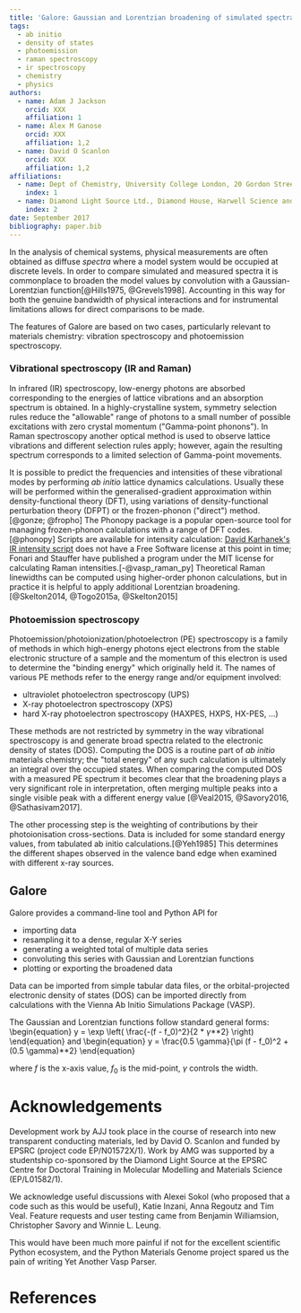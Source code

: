 ```yaml
---
title: 'Galore: Gaussian and Lorentzian broadening of simulated spectra'
tags:
  - ab initio
  - density of states
  - photoemission
  - raman spectroscopy
  - ir spectroscopy
  - chemistry
  - physics
authors:
  - name: Adam J Jackson
    orcid: XXX
    affiliation: 1
  - name: Alex M Ganose
    orcid: XXX
    affiliation: 1,2
  - name: David O Scanlon
    orcid: XXX
    affiliation: 1,2
affiliations:
  - name: Dept of Chemistry, University College London, 20 Gordon Street, London WC1H 0AJ, UK
    index: 1
  - name: Diamond Light Source Ltd., Diamond House, Harwell Science and Innovation Campus, Didcot, Oxfordshire OX11 0DE, UK
    index: 2
date: September 2017
bibliography: paper.bib
---
```


In the analysis of chemical systems, physical measurements are often
obtained as diffuse _spectra_ where a model system would be occupied
at discrete levels. In order to compare simulated and measured spectra
it is commonplace to broaden the model values by convolution with a
Gaussian-Lorentzian function[@Hills1975, @Grevels1998]. Accounting in
this way for both the genuine bandwidth of physical interactions and
for instrumental limitations allows for direct comparisons to be made.

The features of Galore are based on two cases, particularly relevant
to materials chemistry: vibration spectroscopy and photoemission
spectroscopy.

### Vibrational spectroscopy (IR and Raman)

In infrared (IR) spectroscopy, low-energy photons are absorbed
corresponding to the energies of lattice vibrations and an absorption
spectrum is obtained. In a highly-crystalline system, symmetry
selection rules reduce the "allowable" range of photons to a small
number of possible excitations with zero crystal momentum
("Gamma-point phonons"). In Raman spectroscopy another optical method
is used to observe lattice vibrations and different selection rules
apply; however, again the resulting spectrum corresponds to a limited
selection of Gamma-point movements.

It is possible to predict the frequencies and intensities of these
vibrational modes by performing *ab initio* lattice dynamics
calculations. Usually these will be performed within the
generalised-gradient approximation within density-functional theory
(DFT), using variations of density-functional perturbation theory
(DFPT) or the frozen-phonon ("direct") method.[@gonze; @fropho] The
Phonopy package is a popular open-source tool for managing
frozen-phonon calculations with a range of DFT codes.[@phonopy]
Scripts are available for intensity
calculation:
[David Karhanek's IR intensity script](http://homepage.univie.ac.at/david.karhanek/downloads.html) does
not have a Free Software license at this point in time; Fonari and
Stauffer have published a program under the MIT license for
calculating Raman intensities.[-@vasp_raman_py] Theoretical Raman
linewidths can be computed using higher-order phonon calculations, but
in practice it is helpful to apply additional Lorentzian
broadening.[@Skelton2014, @Togo2015a, @Skelton2015]


### Photoemission spectroscopy

Photoemission/photoionization/photoelectron (PE) spectroscopy is a
family of methods in which high-energy photons eject electrons from
the stable electronic structure of a sample and the momentum of this
electron is used to determine the "binding energy" which originally
held it. The names of various PE methods refer to the energy range
and/or equipment involved:
- ultraviolet photoelectron spectroscopy (UPS)
- X-ray photoelectron spectroscopy (XPS)
- hard X-ray photoelectron spectroscopy (HAXPES, HXPS, HX-PES, ...)

These methods are not restricted by symmetry in the way vibrational
spectroscopy is and generate broad spectra related to the electronic
density of states (DOS). Computing the DOS is a routine part of *ab
initio* materials chemistry; the "total energy" of any such
calculation is ultimately an integral over the occupied states. When
comparing the computed DOS with a measured PE spectrum it becomes
clear that the broadening plays a very significant role in
interpretation, often merging multiple peaks into a single visible
peak with a different energy value [@Veal2015, @Savory2016, @Sathasivam2017].

The other processing step is the weighting of contributions by their
photoionisation cross-sections.
Data is included for some standard energy values, from tabulated ab
initio calculations.[@Yeh1985] This determines the different shapes
observed in the valence band edge when examined with different x-ray
sources.

## Galore

Galore provides a command-line tool and Python API for 
- importing data
- resampling it to a dense, regular X-Y series
- generating a weighted total of multiple data series
- convoluting this series with Gaussian and Lorentzian functions
- plotting or exporting the broadened data

Data can be imported from simple tabular data files, or the
orbital-projected electronic density of states (DOS) can be imported
directly from calculations with the Vienna Ab Initio Simulations
Package (VASP).

The Gaussian and Lorentzian functions follow standard general forms:
\begin{equation}
y = \exp \left( \frac{-(f - f_0)^2}{2 * $\gamma$**2} \right)
\end{equation}
and
\begin{equation}
y = \frac{0.5 \gamma}{\pi (f - f_0)^2 + (0.5 \gamma)**2}
\end{equation}

where $f$ is the x-axis value, $f_0$ is the mid-point, $\gamma$ controls the width.

# Acknowledgements

Development work by AJJ took place in the course of research into new
transparent conducting materials, led by David O. Scanlon and funded
by EPSRC (project code EP/N01572X/1).  Work by AMG was supported by a
studentship co-sponsored by the Diamond Light Source at the EPSRC
Centre for Doctoral Training in Molecular Modelling and Materials
Science (EP/L01582/1).

We acknowledge useful discussions with Alexei Sokol (who proposed that
a code such as this would be useful), Katie Inzani, Anna Regoutz and
Tim Veal. Feature requests and user testing came from Benjamin
Williamsion, Christopher Savory and Winnie L. Leung.

This would have been much more painful if not for the excellent
scientific Python ecosystem, and the Python Materials Genome project
spared us the pain of writing Yet Another Vasp Parser.

# References

